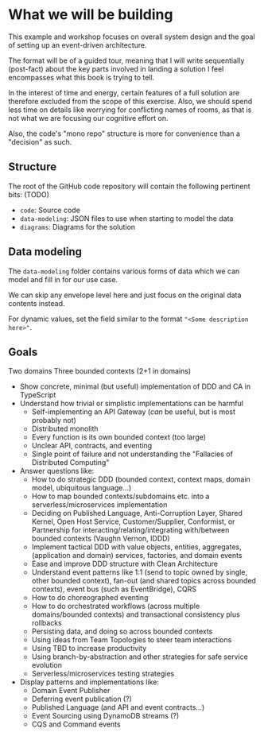 # What we will be building

This example and workshop focuses on overall system design and the goal of setting up an event-driven architecture.

The format will be of a guided tour, meaning that I will write sequentially (post-fact) about the key parts involved in landing a solution I feel encompasses what this book is trying to tell.

In the interest of time and energy, certain features of a full solution are therefore excluded from the scope of this exercise. Also, we should spend less time on details like worrying for conflicting names of rooms, as that is not what we are focusing our cognitive effort on.

Also, the code's "mono repo" structure is more for convenience than a "decision" as such.

## Structure

The root of the GitHub code repository will contain the following pertinent bits: (TODO)

* `code`: Source code
* `data-modeling`: JSON files to use when starting to model the data
* `diagrams`: Diagrams for the solution

## Data modeling

The `data-modeling` folder contains various forms of data which we can model and fill in for our use case.

We can skip any envelope level here and just focus on the original data contents instead.

For dynamic values, set the field similar to the format `"<Some description here>"`.

## Goals

Two domains Three bounded contexts (2+1 in domains)

* Show concrete, minimal (but useful) implementation of DDD and CA in TypeScript
* Understand how trivial or simplistic implementations can be harmful
  * Self-implementing an API Gateway (_can_ be useful, but is most probably not)
  * Distributed monolith
  * Every function is its own bounded context (too large)
  * Unclear API, contracts, and eventing
  * Single point of failure and not understanding the "Fallacies of Distributed Computing"
* Answer questions like:
  * How to do strategic DDD (bounded context, context maps, domain model, ubiquitous language...)
  * How to map bounded contexts/subdomains etc. into a serverless/microservices implementation
  * Deciding on Published Language, Anti-Corruption Layer, Shared Kernel, Open Host Service, Customer/Supplier, Conformist, or Partnership for interacting/relating/integrating with/between bounded contexts (Vaughn Vernon, IDDD)
  * Implement tactical DDD with value objects, entities, aggregates, (application and domain) services, factories, and domain events
  * Ease and improve DDD structure with Clean Architecture
  * Understand event patterns like 1:1 (send to topic owned by single, other bounded context), fan-out (and shared topics across bounded contexts), event bus (such as EventBridge), CQRS
  * How to do choreographed eventing
  * How to do orchestrated workflows (across multiple domains/bounded contexts) and transactional consistency plus rollbacks
  * Persisting data, and doing so across bounded contexts
  * Using ideas from Team Topologies to steer team interactions
  * Using TBD to increase productivity
  * Using branch-by-abstraction and other strategies for safe service evolution
  * Serverless/microservices testing strategies
* Display patterns and implementations like:
  * Domain Event Publisher
  * Deferring event publication (?)
  * Published Language (and API and event contracts...)
  * Event Sourcing using DynamoDB streams (?)
  * CQS and Command events

